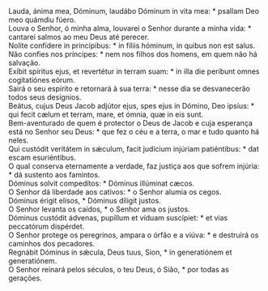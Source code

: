 <div class="dropcap text-justify">Lauda, ánima mea, Dóminum, laudábo Dóminum in vita mea: * psallam Deo meo quámdiu fúero.</div>
<div class="dropcap text-justify">Louva o Senhor, ó minha alma, louvarei o Senhor durante a minha vida: * cantarei salmos ao meu Deus até perecer.</div>
<div class="text-justify">Nolíte confídere in princípibus: * in fíliis hóminum, in quibus non est salus.</div>
<div class="text-justify">Não confies nos príncipes: * nem nos filhos dos homens, em quem não há salvação.</div>
<div class="text-justify">Exíbit spíritus ejus, et revertétur in terram suam: * in illa die períbunt omnes cogitatiónes eórum.</div>
<div class="text-justify">Sairá o seu espírito e retornará à sua terra: * nesse dia se desvanecerão todos seus desígnios.</div>
<div class="text-justify">Beátus, cujus Deus Jacob adjútor ejus, spes ejus in Dómino, Deo ipsíus: * qui fecit cælum et terram, mare, et ómnia, quæ in eis sunt.</div>
<div class="text-justify">Bem-aventurado de quem é protector o Deus de Jacob e cuja esperança está no Senhor seu Deus: * que fez o céu e a terra, o mar e tudo quanto há neles.</div>
<div class="text-justify">Qui custódit veritátem in sǽculum, facit judícium injúriam patiéntibus: * dat escam esuriéntibus.</div>
<div class="text-justify">O qual conserva eternamente a verdade, faz justiça aos que sofrem injúria: * dá sustento aos famintos.</div>
<div class="text-justify">Dóminus solvit compedítos: * Dóminus illúminat cæcos.</div>
<div class="text-justify">O Senhor dá liberdade aos cativos: * o Senhor alumia os cegos.</div>
<div class="text-justify">Dóminus érigit elísos, * Dóminus díligit justos.</div>
<div class="text-justify">O Senhor levanta os caídos, * o Senhor ama os justos.</div>
<div class="text-justify">Dóminus custódit ádvenas, pupíllum et víduam suscípiet: * et vias peccatórum dispérdet.</div>
<div class="text-justify">O Senhor protege os peregrinos, ampara o órfão e a viúva: * e destruirá os caminhos dos pecadores.</div>
<div class="text-justify">Regnábit Dóminus in sǽcula, Deus tuus, Sion, * in generatiónem et generatiónem.</div>
<div class="text-justify">O Senhor reinará pelos séculos, o teu Deus, ó Sião, * por todas as gerações.</div>
